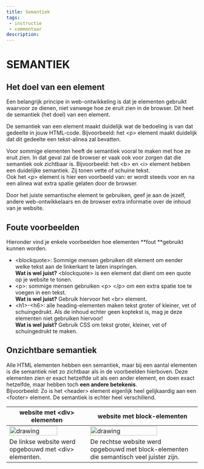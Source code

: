 ```yaml
---
title: Semantiek
tags: 
 - instructie
 - commentaar
description:
---
```




# SEMANTIEK


## Het doel van een element

Een belangrijk principe in web-ontwikkeling is dat je elementen gebruikt waarvoor ze dienen, niet vanwege hoe ze eruit zien in de browser. Dit heet de semantiek (het doel) van een element.

De semantiek van een element maakt duidelijk wat de bedoeling is van dat gedeelte in jouw HTML-code. Bijvoorbeeld: het &lt;p> element maakt duidelijk dat dit gedeelte een tekst-alinea zal bevatten.

Voor sommige elementen heeft de semantiek vooral te maken met hoe ze eruit zien. In dat geval zal de browser er vaak ook voor zorgen dat die semantiek ook zichtbaar is. Bijvoorbeeld: het &lt;b> en &lt;i> element hebben een duidelijke semantiek. Zij tonen vette of schuine tekst.  <br>
Ook het &lt;p> element is hier een voorbeeld van: er wordt steeds voor en na een alinea wat extra spatie gelaten door de browser.

Door het juiste semantische element te gebruiken, geef je aan de jezelf, andere web-ontwikkelaars en de browser extra informatie over de inhoud van je website.


## Foute voorbeelden

Hieronder vind je enkele voorbeelden hoe elementen **fout **gebruikt kunnen worden.



*   &lt;blockquote>: Sommige mensen gebruiken dit element om eender welke tekst aan de linkerkant te laten inspringen. <br>
**Wat is wel juist?** &lt;blockquote> is een element dat dient om een quote op je website te tonen.
*   &lt;p>: sommige mensen gebruiken &lt;p>&nbsp;&lt;/p> om een extra spatie toe te voegen in een tekst. <br>
**Wat is wel juist?** Gebruik hiervoor het &lt;br> element.
*   &lt;h1>-&lt;h6>: alle heading-elementen maken tekst groter of kleiner, vet of schuingedrukt. Als de inhoud echter geen koptekst is, mag je deze elementen niet gebruiken hiervoor!  <br>
**Wat is wel juist?** Gebruik CSS om tekst groter, kleiner, vet of schuingedrukt te maken.


## Onzichtbare semantiek

Alle HTML elementen hebben een semantiek, maar bij een aantal elementen is die semantiek niet zo zichtbaar als in de voorbeelden hierboven. Deze elementen zien er exact hetzelfde uit als een ander element, en doen exact hetzelfde, maar hebben toch **een andere betekenis**. <br>
Bijvoorbeeld: Zo is het &lt;header> element eigenlijk heel gelijkaardig aan een &lt;footer> element. De semantiek is echter heel verschillend. 

| website met &lt;div> elementen  | website met block-elementen |
| ------------- | ------------- |
| <img src="https://docs.google.com/a/google.com/drawings/d/12345/export/png" width="80%" alt="drawing">  | <img src="https://docs.google.com/a/google.com/drawings/d/12345/export/png" width="80%" alt="drawing">  |
| De linkse website werd opgebouwd met &lt;div> elementen.  | De rechtse website werd opgebouwd met block-elementen die semantisch veel juister zijn.  |

